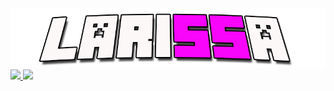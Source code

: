 <div align="center">
  <img src="./laryxt.png">
</div>

<div>
<a href="https://github.com/larysxt">
<img loading="lazy" height="180em" src="https://github-readme-stats.vercel.app/api/top-langs/?larysxt&layout=compact&langs_count=7&theme=dracula"/>
<img loading="lazy" height="180em" src="https://github-readme-stats.vercel.app/api?larysxt&show_icons=true&theme=dracula&include_all_commits=true&count_private=true"/>
</div>

